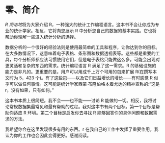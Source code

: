 # 零、简介

*R 简洁地*将为大家介绍 R，一种强大的统计工作编程语言。这本书不会让你成为专业的统计学家。相反，它将向您展示 R 中分析您自己的数据的基本实践。它也将帮助你理解一些进入统计分析的选择。

数据分析的一个很好的经验法则是使用最简单的工具和程序，让你达到你的目标。在大多数情况下，这意味着电子表格、条形图和数据透视表等。这些都是重要的工具，每个分析师都应该习惯使用它们，但是电子表格只能做这么多。可能会出现对更灵活和复杂的东西的需求。统计编程语言 R 满足了这一需求。R 的基础设施的能力是非凡的。更重要的是，用户可以用成千上万个可用的包来扩展 R(在撰写本文时为 5，423 个)。有了这些包——以及它们日益增长的增长——有时感觉 R 似乎可以做任何事情。这可能是统计学家西蒙·布隆伯格本着尤达的精神宣称的:“这是 r。没有如果，只有如何。”

这本书本质上很简短。我不会——也不能——讨论 R 能做的一切。相反，我将讨论常规数据集最常见和最有帮助的过程。我对这本书有两个目标。第一个目标是帮助你适应 R 环境。第二个目标是启发你去寻找 R 能够回答你的具体问题和数据需求的方法。

我希望你会在这里发现很多有用的东西。r 在我自己的工作中发挥了重要作用。我认为你的工作也会因此变得更好。感谢阅读。